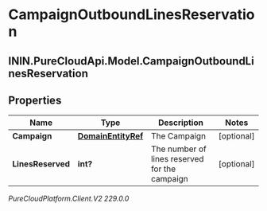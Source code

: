 # CampaignOutboundLinesReservation

## ININ.PureCloudApi.Model.CampaignOutboundLinesReservation

## Properties

|Name | Type | Description | Notes|
|------------ | ------------- | ------------- | -------------|
| **Campaign** | [**DomainEntityRef**](DomainEntityRef) | The Campaign | [optional] |
| **LinesReserved** | **int?** | The number of lines reserved for the campaign | [optional] |



_PureCloudPlatform.Client.V2 229.0.0_
